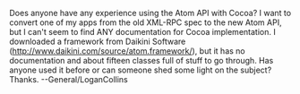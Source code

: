 Does anyone have any experience using the Atom API with Cocoa? I want to convert one of my apps from the old XML-RPC spec to the new Atom API, but I can't seem to find ANY documentation for Cocoa implementation. I downloaded a framework from Daikini Software (http://www.daikini.com/source/atom.framework/), but it has no documentation and about fifteen classes full of stuff to go through. Has anyone used it before or can someone shed some light on the subject? Thanks. --General/LoganCollins